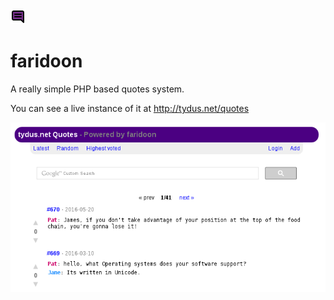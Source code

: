 <img src = "faridoon.png" />

faridoon
========

A really simple PHP based quotes system.

You can see a live instance of it at http://tydus.net/quotes

![Faridoon Screenshot](var/screenshot.png)
